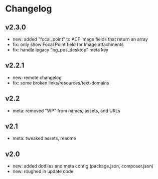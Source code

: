# Changelog

## v2.3.0

- new: added "focal_point" to ACF Image fields that return an array
- fix: only show Focal Point field for Image attachments
- fix: handle legacy "bg_pos_desktop" meta key

## v2.2.1

- new: remote changelog
- fix: some broken links/resources/text-domains

## v2.2

- meta: removed "WP" from names, assets, and URLs

## v2.1

- meta: tweaked assets, readme

## v2.0

- new: added dotfiles and meta config (package.json, composer.json)
- new: roughed in update code
